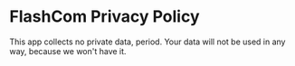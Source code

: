 # FlashCom Privacy Policy

This app collects no private data, period. Your data will not be used in any way, because we won't have it.
